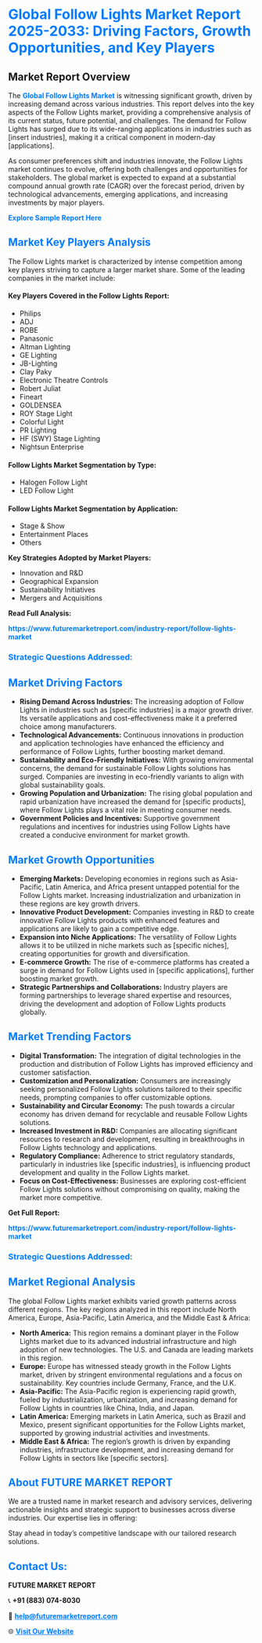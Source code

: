 <h1 style="color: #007BFF;">Global Follow Lights Market Report 2025-2033: Driving Factors, Growth Opportunities, and Key Players</h1>

<section id="overview">
<h2>Market Report Overview</h2>
<p>The <a href="https://www.futuremarketreport.com/industry-report/follow-lights-market" style="color: #007BFF; text-decoration: none;"><strong>Global Follow Lights Market</strong></a> is witnessing significant growth, driven by increasing demand across various industries. This report delves into the key aspects of the Follow Lights market, providing a comprehensive analysis of its current status, future potential, and challenges. The demand for Follow Lights has surged due to its wide-ranging applications in industries such as [insert industries], making it a critical component in modern-day [applications].</p>
<p>As consumer preferences shift and industries innovate, the Follow Lights market continues to evolve, offering both challenges and opportunities for stakeholders. The global market is expected to expand at a substantial compound annual growth rate (CAGR) over the forecast period, driven by technological advancements, emerging applications, and increasing investments by major players.</p>
</section>

<section id="overview">
<p><a href="https://www.futuremarketreport.com/request-sample/reportId=82403" style="color: #007BFF; text-decoration: none;"><strong>Explore Sample Report Here</strong></a></p>
</section>

<section id="key-players">
<h2 style="color: #007BFF;">Market Key Players Analysis</h2>
<p>The Follow Lights market is characterized by intense competition among key players striving to capture a larger market share. Some of the leading companies in the market include:</p>
<h4>Key Players Covered in the Follow Lights Report:</h4>
<ul><li>Philips</li><li>ADJ</li><li>ROBE</li><li>Panasonic</li><li>Altman Lighting</li><li>GE Lighting</li><li>JB-Lighting</li><li>Clay Paky</li><li>Electronic Theatre Controls</li><li>Robert Juliat</li><li>Fineart</li><li>GOLDENSEA</li><li>ROY Stage Light</li><li>Colorful Light</li><li>PR Lighting</li><li>HF (SWY) Stage Lighting</li><li>Nightsun Enterprise</li></ul>
<h4>Follow Lights Market Segmentation by Type:</h4>
<ul><li>Halogen Follow Light</li><li>LED Follow Light</li></ul>

<h4>Follow Lights Market Segmentation by Application:</h4>
<ul><li>Stage &amp; Show</li><li>Entertainment Places</li><li>Others</li></ul>
<p><strong>Key Strategies Adopted by Market Players:</strong></p>
<ul>
<li>Innovation and R&D</li>
<li>Geographical Expansion</li>
<li>Sustainability Initiatives</li>
<li>Mergers and Acquisitions</li>
</ul>
</section>

<section>
<p><strong>Read Full Analysis: </strong></p><a href="https://www.futuremarketreport.com/industry-report/follow-lights-market" style="color: #007BFF; text-decoration: none;"><strong>https://www.futuremarketreport.com/industry-report/follow-lights-market</strong></a>
<h3 style="color: #007BFF;">Strategic Questions Addressed:</h3>
</section>

<section id="driving-factors">
<h2 style="color: #007BFF;">Market Driving Factors</h2>
<ul>
<li><strong>Rising Demand Across Industries:</strong> The increasing adoption of Follow Lights in industries such as [specific industries] is a major growth driver. Its versatile applications and cost-effectiveness make it a preferred choice among manufacturers.</li>
<li><strong>Technological Advancements:</strong> Continuous innovations in production and application technologies have enhanced the efficiency and performance of Follow Lights, further boosting market demand.</li>
<li><strong>Sustainability and Eco-Friendly Initiatives:</strong> With growing environmental concerns, the demand for sustainable Follow Lights solutions has surged. Companies are investing in eco-friendly variants to align with global sustainability goals.</li>
<li><strong>Growing Population and Urbanization:</strong> The rising global population and rapid urbanization have increased the demand for [specific products], where Follow Lights plays a vital role in meeting consumer needs.</li>
<li><strong>Government Policies and Incentives:</strong> Supportive government regulations and incentives for industries using Follow Lights have created a conducive environment for market growth.</li>
</ul>
</section>

<section id="growth-opportunities">
<h2 style="color: #007BFF;">Market Growth Opportunities</h2>
<ul>
<li><strong>Emerging Markets:</strong> Developing economies in regions such as Asia-Pacific, Latin America, and Africa present untapped potential for the Follow Lights market. Increasing industrialization and urbanization in these regions are key growth drivers.</li>
<li><strong>Innovative Product Development:</strong> Companies investing in R&D to create innovative Follow Lights products with enhanced features and applications are likely to gain a competitive edge.</li>
<li><strong>Expansion into Niche Applications:</strong> The versatility of Follow Lights allows it to be utilized in niche markets such as [specific niches], creating opportunities for growth and diversification.</li>
<li><strong>E-commerce Growth:</strong> The rise of e-commerce platforms has created a surge in demand for Follow Lights used in [specific applications], further boosting market growth.</li>
<li><strong>Strategic Partnerships and Collaborations:</strong> Industry players are forming partnerships to leverage shared expertise and resources, driving the development and adoption of Follow Lights products globally.</li>
</ul>
</section>

<section id="trending-factors">
<h2 style="color: #007BFF;">Market Trending Factors</h2>
<ul>
<li><strong>Digital Transformation:</strong> The integration of digital technologies in the production and distribution of Follow Lights has improved efficiency and customer satisfaction.</li>
<li><strong>Customization and Personalization:</strong> Consumers are increasingly seeking personalized Follow Lights solutions tailored to their specific needs, prompting companies to offer customizable options.</li>
<li><strong>Sustainability and Circular Economy:</strong> The push towards a circular economy has driven demand for recyclable and reusable Follow Lights solutions.</li>
<li><strong>Increased Investment in R&D:</strong> Companies are allocating significant resources to research and development, resulting in breakthroughs in Follow Lights technology and applications.</li>
<li><strong>Regulatory Compliance:</strong> Adherence to strict regulatory standards, particularly in industries like [specific industries], is influencing product development and quality in the Follow Lights market.</li>
<li><strong>Focus on Cost-Effectiveness:</strong> Businesses are exploring cost-efficient Follow Lights solutions without compromising on quality, making the market more competitive.</li>
</ul>
</section>

<section>
<p><strong>Get Full Report: </strong></p><a href="https://www.futuremarketreport.com/industry-report/follow-lights-market" style="color: #007BFF; text-decoration: none;"><strong>https://www.futuremarketreport.com/industry-report/follow-lights-market</strong></a>
<h3 style="color: #007BFF;">Strategic Questions Addressed:</h3>
</section>


<section id="regional-analysis">
<h2 style="color: #007BFF;">Market Regional Analysis</h2>
<p>The global Follow Lights market exhibits varied growth patterns across different regions. The key regions analyzed in this report include North America, Europe, Asia-Pacific, Latin America, and the Middle East & Africa:</p>
<ul>
<li><strong>North America:</strong> This region remains a dominant player in the Follow Lights market due to its advanced industrial infrastructure and high adoption of new technologies. The U.S. and Canada are leading markets in this region.</li>
<li><strong>Europe:</strong> Europe has witnessed steady growth in the Follow Lights market, driven by stringent environmental regulations and a focus on sustainability. Key countries include Germany, France, and the U.K.</li>
<li><strong>Asia-Pacific:</strong> The Asia-Pacific region is experiencing rapid growth, fueled by industrialization, urbanization, and increasing demand for Follow Lights in countries like China, India, and Japan.</li>
<li><strong>Latin America:</strong> Emerging markets in Latin America, such as Brazil and Mexico, present significant opportunities for the Follow Lights market, supported by growing industrial activities and investments.</li>
<li><strong>Middle East & Africa:</strong> The region’s growth is driven by expanding industries, infrastructure development, and increasing demand for Follow Lights in sectors like [specific sectors].</li>
</ul>
</section>

<footer>
<h2 style="color: #007BFF;">About FUTURE MARKET REPORT</h2>
<p>We are a trusted name in market research and advisory services, delivering actionable insights and strategic support to businesses across diverse industries. Our expertise lies in offering:</p>

<p>Stay ahead in today’s competitive landscape with our tailored research solutions.</p>

<h2 style="color: #007BFF;">Contact Us:</h2>
<p><strong>FUTURE MARKET REPORT</strong></p>
<p>📞 <strong>+91 (883) 074-8030</strong></p>
<p>📧 <strong><a href="mailto:help@futuremarketreport.com" style="color: #007BFF;">help@futuremarketreport.com</a></strong></p>
<p>🌐 <strong><a href="https://www.futuremarketreport.com/" style="color: #007BFF;">Visit Our Website</a></strong></p>
</footer>